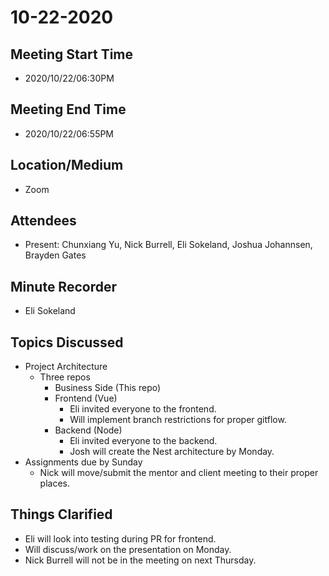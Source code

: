 # 10-22-2020

## Meeting Start Time
- 2020/10/22/06:30PM

## Meeting End Time
- 2020/10/22/06:55PM

## Location/Medium
- Zoom

## Attendees
- Present: Chunxiang Yu, Nick Burrell, Eli Sokeland, Joshua Johannsen, Brayden Gates

## Minute Recorder
- Eli Sokeland

## Topics Discussed
- Project Architecture
  - Three repos
    - Business Side (This repo)
    - Frontend (Vue)
      - Eli invited everyone to the frontend.
      - Will implement branch restrictions for proper gitflow.
    - Backend (Node)
      - Eli invited everyone to the backend.
      - Josh will create the Nest architecture by Monday.
- Assignments due by Sunday
  - Nick will move/submit the mentor and client meeting to their proper places.

## Things Clarified
- Eli will look into testing during PR for frontend.
- Will discuss/work on the presentation on Monday.
- Nick Burrell will not be in the meeting on next Thursday.
